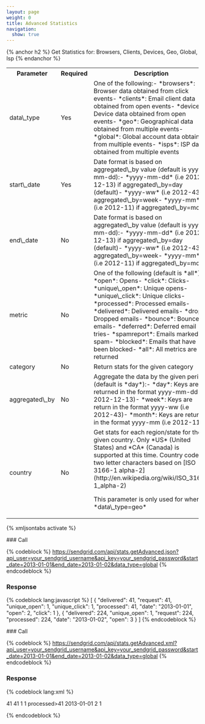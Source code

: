 ```yaml
---
layout: page
weight: 0
title: Advanced Statistics
navigation:
  show: true
---
```


{% anchor h2 %} Get Statistics for: Browsers, Clients, Devices, Geo, Global, Isp {% endanchor %}


<table class="table table-bordered table-striped">
   <tbody>
      <tr>
         <th>Parameter</th>
         <th>Required</th>
         <th>Description</th>
      </tr>
      <tr>
         <td>data\_type</td>
         <td>Yes</td>
         <td>One of the following:-   *browsers*: Browser data obtained from click events-   *clients*: Email client data obtained from open events-   *devices*: Device data obtained from open events-   *geo*: Geographical data obtained from multiple events-   *global*: Global account data obtained from multiple events-   *isps*: ISP data obtained from multiple events</td>
      </tr>
      <tr>
         <td>start\_date</td>
         <td>Yes</td>
         <td>Date format is based on aggregated\_by value (default is yyyy-mm-dd):-   *yyyy-mm-dd* (i.e 2012-12-13) if aggregated\_by=day (default)-   *yyyy-ww* (i.e 2012-43) if aggregated\_by=week-   *yyyy-mm* (i.e 2012-11) if aggregated\_by=month</td>
      </tr>
      <tr>
         <td>end\_date</td>
         <td>No</td>
         <td>Date format is based on aggregated\_by value (default is yyyy-mm-dd):-   *yyyy-mm-dd* (i.e 2012-12-13) if aggregated\_by=day (default)-   *yyyy-ww* (i.e 2012-43) if aggregated\_by=week-   *yyyy-mm* (i.e 2012-11) if aggregated\_by=month</td>
      </tr>
      <tr>
         <td>metric</td>
         <td>No</td>
         <td>One of the following (default is *all*):-   *open*: Opens-   *click*: Clicks-   *unique\_open*: Unique opens-   *unique\_click*: Unique clicks-   *processed*: Processed emails-   *delivered*: Delivered emails-   *drop*: Dropped emails-   *bounce*: Bounced emails-   *deferred*: Deferred email tries-   *spamreport*: Emails marked as spam-   *blocked*: Emails that have been blocked-   *all*: All metrics are returned</td>
      </tr>
      <tr>
         <td>category</td>
         <td>No</td>
         <td>Return stats for the given category</td>
      </tr>
      <tr>
         <td>aggregated\_by</td>
         <td>No</td>
         <td>Aggregate the data by the given period (default is *day*):-   *day*: Keys are returned in the format yyyy-mm-dd (i.e 2012-12-13)-   *week*: Keys are return in the format yyyy-ww (i.e 2012-43)-   *month*: Keys are return in the format yyyy-mm (i.e 2012-11)</td>
      </tr>
      <tr>
         <td>country</td>
         <td>No</td>
         <td>
            Get stats for each region/state for the given country. Only *US* (United States) and *CA* (Canada) is supported at this time. Country code is two letter characters based on [ISO 3166-1 alpha-2](http://en.wikipedia.org/wiki/ISO_3166-1_alpha-2)
            <p>This parameter is only used for when *data\_type=geo*</p>
         </td>
      </tr>
   </tbody>
</table>

{% xmljsontabs activate %}

<div class="tab-content">
<div class="tab-pane active" id="activate-json">
### Call

{% codeblock %}
https://sendgrid.com/api/stats.getAdvanced.json?api_user=your_sendgrid_username&api_key=your_sendgrid_password&start_date=2013-01-01&end_date=2013-01-02&data_type=global
{% endcodeblock %}

### Response

{% codeblock lang:javascript %}
[
  {
    "delivered": 41,
    "request": 41,
    "unique_open": 1,
    "unique_click": 1,
    "processed": 41,
    "date": "2013-01-01",
    "open": 2,
    "click": 1
  },
  {
    "delivered": 224,
    "unique_open": 1,
    "request": 224,
    "processed": 224,
    "date": "2013-01-02",
    "open": 3
  }
]
{% endcodeblock %}

</div>
<div class="tab-pane" id="activate-xml">
### Call

{% codeblock %}
https://sendgrid.com/api/stats.getAdvanced.xml?api_user=your_sendgrid_username&api_key=your_sendgrid_password&start_date=2013-01-01&end_date=2013-01-02&data_type=global
{% endcodeblock %}

### Response

{% codeblock lang:xml %}
<?xml version="1.0" encoding="ISO-8859-1"?>

<?xml version="1.0" encoding="UTF-8" ?>
<stats>
   <day>
      <delivered>41</delivered>
      <request>41</request>
      <unique_open>1</unique_open>
      <unique_click>1</unique_click>
      processed&gt;41
   </day>
   <date>2013-01-01</date>
   <open>2</open>
   <click>1</click>
</stats>

{% endcodeblock %}

</div>
</div>

